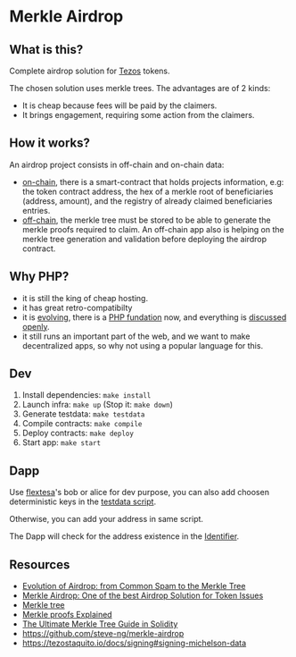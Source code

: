 # Merkle Airdrop

## What is this?

Complete airdrop solution for [Tezos](https://tezos.com/) tokens.

The chosen solution uses merkle trees.
The advantages are of 2 kinds:

- It is cheap because fees will be paid by the claimers.
- It brings engagement, requiring some action from the claimers.

## How it works?

An airdrop project consists in off-chain and on-chain data:
- [on-chain](./contracts), there is a smart-contract that holds projects information, e.g: the token contract address,
the hex of a merkle root of beneficiaries (address, amount), and the registry of already claimed beneficiaries entries.
- [off-chain](./app), the merkle tree must be stored to be able to generate the merkle proofs required to claim.
An off-chain app also is helping on the merkle tree generation and validation before deploying the airdrop contract.

## Why PHP?

- it is still the king of cheap hosting.
- it has great retro-compatibilty
- it is [evolving](https://php.watch), there is a [PHP fundation](https://thephp.foundation/) now, and everything is [discussed openly](https://php.watch/rfcs).
- it still runs an important part of the web, and we want to make decentralized apps, so why not using a popular language for this.

## Dev

1. Install dependencies: `make install`
2. Launch infra: `make up` (Stop it: `make down`)
3. Generate testdata: `make testdata`
4. Compile contracts: `make compile`
5. Deploy contracts: `make deploy`
6. Start app: `make start`

## Dapp

Use [flextesa](https://gitlab.com/tezos/flextesa)'s bob or alice for dev purpose, you can also add
choosen deterministic keys in the [testdata script](./infra/testdata.ts).

Otherwise, you can add your address in same script.

The Dapp will check for the address existence in the [Identifier](./app/src/Identifier/TezosIdentifier.php).

## Resources

- [Evolution of Airdrop: from Common Spam to the Merkle Tree](https://hackernoon.com/evolution-of-airdrop-from-common-spam-to-the-merkle-tree-30caa2344170)
- [Merkle Airdrop: One of the best Airdrop Solution for Token Issues](https://medium.com/mochilab/merkle-airdrop-one-of-the-best-airdrop-solution-for-token-issues-e2279df1c5c1)
- [Merkle tree](https://en.wikipedia.org/wiki/Merkle_tree)
- [Merkle proofs Explained](https://medium.com/crypto-0-nite/merkle-proofs-explained-6dd429623dc5)
- [The Ultimate Merkle Tree Guide in Solidity](https://soliditydeveloper.com/merkle-tree)
- <https://github.com/steve-ng/merkle-airdrop>
- <https://tezostaquito.io/docs/signing#signing-michelson-data>
